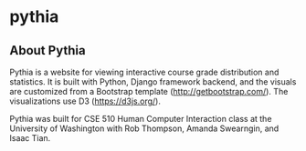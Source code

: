 # pythia
About Pythia
------------

Pythia is a website for viewing interactive course grade distribution and statistics. It is built with Python, Django framework backend, 
and the visuals are customized from a Bootstrap template (http://getbootstrap.com/). The visualizations use D3 (https://d3js.org/). 

Pythia was built for CSE 510 Human Computer Interaction class at the University of Washington with Rob Thompson, Amanda Swearngin, and Isaac Tian. 
